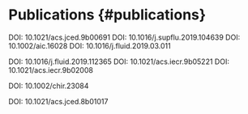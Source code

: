 Publications {#publications}
============


<!--Para acrescentar uma nova publicação, basta que ela esteja associada a um Digital Object
Identifier (DOI). No caso de artigo em periódico, o DOI é normalmente fornecido pela editora logo
após o aceite. Então, basta adicionar o novo DOI na lista abaixo, em qualquer posição, seguindo
exatamente o formato dos demais.
-->



DOI: 10.1021/acs.jced.9b00691
DOI: 10.1016/j.supflu.2019.104639
DOI: 10.1002/aic.16028
DOI: 10.1016/j.fluid.2019.03.011



DOI: 10.1016/j.fluid.2019.112365
DOI: 10.1021/acs.iecr.9b05221
DOI: 10.1021/acs.iecr.9b02008



DOI: 10.1002/chir.23084


DOI: 10.1021/acs.jced.8b01017




